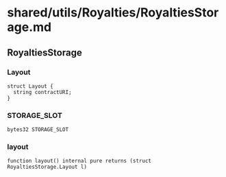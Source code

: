 # shared/utils/Royalties/RoyaltiesStorage.md

## RoyaltiesStorage

### Layout

```solidity
struct Layout {
  string contractURI;
}
```

### STORAGE_SLOT

```solidity
bytes32 STORAGE_SLOT
```

### layout

```solidity
function layout() internal pure returns (struct RoyaltiesStorage.Layout l)
```
